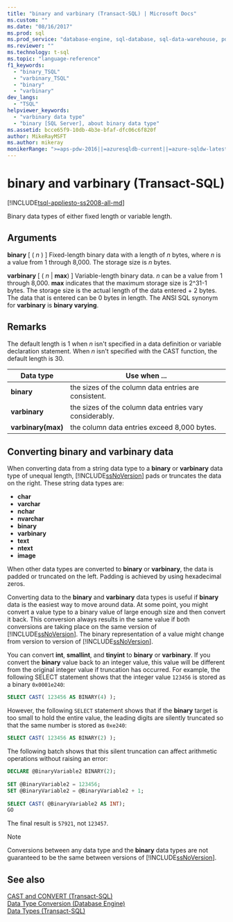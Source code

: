 ```yaml
---
title: "binary and varbinary (Transact-SQL) | Microsoft Docs"
ms.custom: ""
ms.date: "08/16/2017"
ms.prod: sql
ms.prod_service: "database-engine, sql-database, sql-data-warehouse, pdw"
ms.reviewer: ""
ms.technology: t-sql
ms.topic: "language-reference"
f1_keywords: 
  - "binary_TSQL"
  - "varbinary_TSQL"
  - "binary"
  - "varbinary"
dev_langs: 
  - "TSQL"
helpviewer_keywords: 
  - "varbinary data type"
  - "binary [SQL Server], about binary data type"
ms.assetid: bcce65f9-10db-4b3e-bfaf-dfc06c6f820f
author: MikeRayMSFT
ms.author: mikeray
monikerRange: ">=aps-pdw-2016||=azuresqldb-current||=azure-sqldw-latest||>=sql-server-2016||=sqlallproducts-allversions||>=sql-server-linux-2017||=azuresqldb-mi-current"
---
```

# binary and varbinary (Transact-SQL)
[!INCLUDE[tsql-appliesto-ss2008-all-md](../../includes/tsql-appliesto-ss2008-all-md.md)]

Binary data types of either fixed length or variable length.
  
## Arguments  
**binary** [ ( _n_ ) ]
Fixed-length binary data with a length of _n_ bytes, where _n_ is a value from 1 through 8,000. The storage size is _n_ bytes.
  
**varbinary** [ ( _n_ | **max**) ]
Variable-length binary data. _n_ can be a value from 1 through 8,000. **max** indicates that the maximum storage size is 2^31-1 bytes. The storage size is the actual length of the data entered + 2 bytes. The data that is entered can be 0 bytes in length. The ANSI SQL synonym for **varbinary** is **binary varying**.
  
## Remarks  
The default length is 1 when _n_ isn't specified in a data definition or variable declaration statement. When _n_ isn't specified with the CAST function, the default length is 30.

| Data type | Use when ... |
| --- | --- |
| **binary** | the sizes of the column data entries are consistent.|
| **varbinary** | the sizes of the column data entries vary considerably.|
| **varbinary(max)** | the column data entries exceed 8,000 bytes.|


## Converting binary and varbinary data
When converting data from a string data type to a **binary** or **varbinary** data type of unequal length, [!INCLUDE[ssNoVersion](../../includes/ssnoversion-md.md)] pads or truncates the data on the right. These string data types are:

* **char** 
* **varchar**
* **nchar**
* **nvarchar**
* **binary**
* **varbinary**
* **text**
* **ntext**
* **image**

When other data types are converted to **binary** or **varbinary**, the data is padded or truncated on the left. Padding is achieved by using hexadecimal zeros.
  
Converting data to the **binary** and **varbinary** data types is useful if **binary** data is the easiest way to move around data. At some point, you might convert a value type to a binary value of large enough size and then convert it back. This conversion always results in the same value if both conversions are taking place on the same version of [!INCLUDE[ssNoVersion](../../includes/ssnoversion-md.md)]. The binary representation of a value might change from version to version of [!INCLUDE[ssNoVersion](../../includes/ssnoversion-md.md)].
  
You can convert **int**, **smallint**, and **tinyint** to **binary** or **varbinary**. If you convert the **binary** value back to an integer value, this value will be different from the original integer value if truncation has occurred. For example, the following SELECT statement shows that the integer value `123456` is stored as a binary `0x0001e240`:
  
```sql
SELECT CAST( 123456 AS BINARY(4) );  
```  
  
However, the following `SELECT` statement shows that if the **binary** target is too small to hold the entire value, the leading digits are silently truncated so that the same number is stored as `0xe240`:
  
```sql
SELECT CAST( 123456 AS BINARY(2) );  
```  
  
The following batch shows that this silent truncation can affect arithmetic operations without raising an error:
  
```sql
DECLARE @BinaryVariable2 BINARY(2);  
  
SET @BinaryVariable2 = 123456;  
SET @BinaryVariable2 = @BinaryVariable2 + 1;  
  
SELECT CAST( @BinaryVariable2 AS INT);  
GO  
```  
  
The final result is `57921`, not `123457`.
  
> [!NOTE]  
>  Conversions between any data type and the **binary** data types are not guaranteed to be the same between versions of [!INCLUDE[ssNoVersion](../../includes/ssnoversion-md.md)].  
  
## See also
[CAST and CONVERT &#40;Transact-SQL&#41;](../../t-sql/functions/cast-and-convert-transact-sql.md)  
[Data Type Conversion &#40;Database Engine&#41;](../../t-sql/data-types/data-type-conversion-database-engine.md)  
[Data Types &#40;Transact-SQL&#41;](../../t-sql/data-types/data-types-transact-sql.md)
  
  
